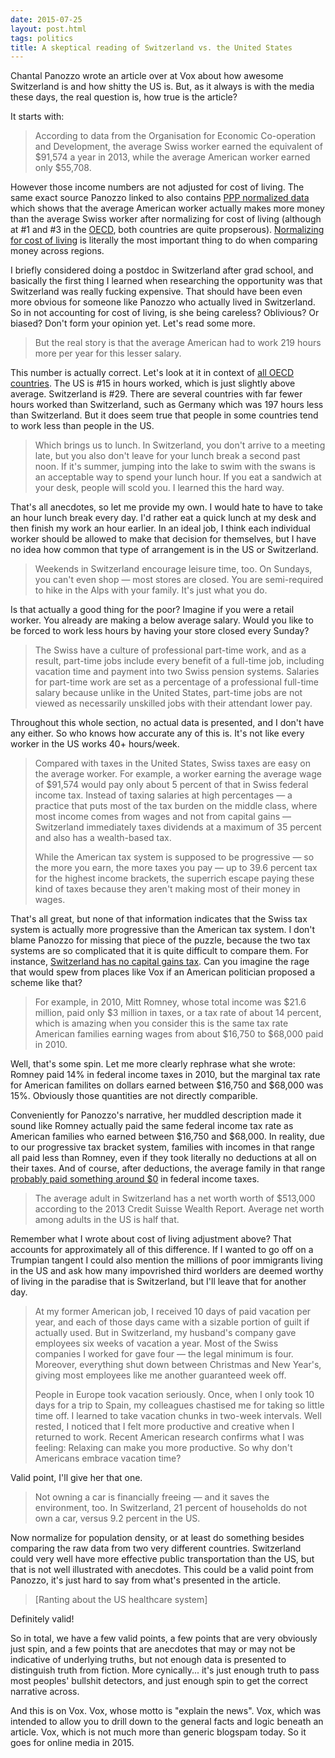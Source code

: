 ```yaml
---
date: 2015-07-25
layout: post.html
tags: politics
title: A skeptical reading of Switzerland vs. the United States
---
```


<p>Chantal Panozzo wrote an article over at Vox about how awesome Switzerland is and how shitty the US is. But, as it always is with the media these days, the real question is, how true is the article?</p>

<!--more-->

<p>It starts with:</p>

<blockquote>
<p>According to data from the Organisation for Economic Co-operation and Development, the average Swiss worker earned the equivalent of $91,574 a year in 2013, while the average American worker earned only $55,708.</p>
</blockquote>

<p>However those income numbers are not adjusted for cost of living. The same exact source Panozzo linked to also contains <a href="http://stats.oecd.org/Index.aspx?QueryId=64115">PPP normalized data</a> which shows that the average American worker actually makes more money than the average Swiss worker after normalizing for cost of living (although at #1 and #3 in the <a href="https://en.wikipedia.org/wiki/Organisation_for_Economic_Co-operation_and_Development">OECD</a>, both countries are quite propserous). <a href="https://en.wikipedia.org/wiki/Purchasing_power_parity">Normalizing for cost of living</a> is literally the most important thing to do when comparing money across regions.</p>

<p>I briefly considered doing a postdoc in Switzerland after grad school, and basically the first thing I learned when researching the opportunity was that Switzerland was really fucking expensive. That should have been even more obvious for someone like Panozzo who actually lived in Switzerland. So in not accounting for cost of living, is she being careless? Oblivious? Or biased? Don't form your opinion yet. Let's read some more.</p>

<blockquote>
<p>But the real story is that the average American had to work 219 hours more per year for this lesser salary.</p>
</blockquote>

<p>This number is actually correct. Let's look at it in context of <a href="http://stats.oecd.org/Index.aspx?DatasetCode=ANHRS">all OECD countries</a>. The US is #15 in hours worked, which is just slightly above average. Switzerland is #29. There are several countries with far fewer hours worked than Switzerland, such as Germany which was 197 hours less than Switzerland. But it does seem true that people in some countries tend to work less than people in the US.</p>

<blockquote>
<p>Which brings us to lunch. In Switzerland, you don't arrive to a meeting late, but you also don't leave for your lunch break a second past noon. If it's summer, jumping into the lake to swim with the swans is an acceptable way to spend your lunch hour. If you eat a sandwich at your desk, people will scold you. I learned this the hard way.</p>
</blockquote>

<p>That's all anecdotes, so let me provide my own. I would hate to have to take an hour lunch break every day. I'd rather eat a quick lunch at my desk and then finish my work an hour earlier. In an ideal job, I think each individual worker should be allowed to make that decision for themselves, but I have no idea how common that type of arrangement is in the US or Switzerland.</p>

<blockquote>
<p>Weekends in Switzerland encourage leisure time, too. On Sundays, you can't even shop — most stores are closed. You are semi-required to hike in the Alps with your family. It's just what you do.</p>
</blockquote>

<p>Is that actually a good thing for the poor? Imagine if you were a retail worker. You already are making a below average salary. Would you like to be forced to work less hours by having your store closed every Sunday?</p>

<blockquote>
<p>The Swiss have a culture of professional part-time work, and as a result, part-time jobs include every benefit of a full-time job, including vacation time and payment into two Swiss pension systems. Salaries for part-time work are set as a percentage of a professional full-time salary­ because unlike in the United States, part-time jobs are not viewed as necessarily unskilled jobs with their attendant lower pay.</p>
</blockquote>

<p>Throughout this whole section, no actual data is presented, and I don't have any either. So who knows how accurate any of this is. It's not like every worker in the US works 40+ hours/week.</p>

<blockquote>
<p>Compared with taxes in the United States, Swiss taxes are easy on the average worker. For example, a worker earning the average wage of $91,574 would pay only about 5 percent of that in Swiss federal income tax. Instead of taxing salaries at high percentages — a practice that puts most of the tax burden on the middle class, where most income comes from wages and not from capital gains — Switzerland immediately taxes dividends at a maximum of 35 percent and also has a wealth-based tax.</p>
<p>While the American tax system is supposed to be progressive — so the more you earn, the more taxes you pay — up to 39.6 percent tax for the highest income brackets, the superrich escape paying these kind of taxes because they aren't making most of their money in wages.</p>
</blockquote>

<p>That's all great, but none of that information indicates that the Swiss tax system is actually more progressive than the American tax system. I don't blame Panozzo for missing that piece of the puzzle, because the two tax systems are so complicated that it is quite difficult to compare them. For instance, <a href="https://en.wikipedia.org/wiki/Capital_gains_tax#Switzerland">Switzerland has no capital gains tax</a>. Can you imagine the rage that would spew from places like Vox if an American politician proposed a scheme like that?</p>

<blockquote>
<p>For example, in 2010, Mitt Romney, whose total income was $21.6 million, paid only $3 million in taxes, or a tax rate of about 14 percent, which is amazing when you consider this is the same tax rate American families earning wages from about $16,750 to $68,000 paid in 2010.</p>
</blockquote>

<p>Well, that's some spin. Let me more clearly rephrase what she wrote: Romney paid 14% in federal income taxes in 2010, but the marginal tax rate for American familites on dollars earned between $16,750 and $68,000 was 15%. Obviously those quantities are not directly comparible.</p>

<p>Conveniently for Panozzo's narrative, her muddled description made it sound like Romney actually paid the same federal income tax rate as American families who earned between $16,750 and $68,000. In reality, due to our progressive tax bracket system, families with incomes in that range all paid less than Romney, even if they took literally no deductions at all on their taxes. And of course, after deductions, the average family in that range <a href="http://money.cnn.com/2012/01/18/news/economy/Romney_effective_tax_rate/">probably paid something around $0</a> in federal income taxes.</p>

<blockquote>
<p>The average adult in Switzerland has a net worth worth of $513,000 according to the 2013 Credit Suisse Wealth Report. Average net worth among adults in the US is half that.</p>
</blockquote>

<p>Remember what I wrote about cost of living adjustment above? That accounts for approximately all of this difference. If I wanted to go off on a Trumpian tangent I could also mention the millions of poor immigrants living in the US and ask how many impovrished third worlders are deemed worthy of living in the paradise that is Switzerland, but I'll leave that for another day.</p>

<blockquote>
<p>At my former American job, I received 10 days of paid vacation per year, and each of those days came with a sizable portion of guilt if actually used. But in Switzerland, my husband's company gave employees six weeks of vacation a year. Most of the Swiss companies I worked for gave four — the legal minimum is four. Moreover, everything shut down between Christmas and New Year's, giving most employees like me another guaranteed week off.</p>
<p>People in Europe took vacation seriously. Once, when I only took 10 days for a trip to Spain, my colleagues chastised me for taking so little time off. I learned to take vacation chunks in two-week intervals. Well rested, I noticed that I felt more productive and creative when I returned to work. Recent American research confirms what I was feeling: Relaxing can make you more productive. So why don't Americans embrace vacation time?</p>
</blockquote>

<p>Valid point, I'll give her that one.</p>

<blockquote>
<p>Not owning a car is financially freeing — and it saves the environment, too. In Switzerland, 21 percent of households do not own a car, versus 9.2 percent in the US.</p>
</blockquote>

<p>Now normalize for population density, or at least do something besides comparing the raw data from two very different countries. Switzerland could very well have more effective public transportation than the US, but that is not well illustrated with anecdotes. This could be a valid point from Panozzo, it's just hard to say from what's presented in the article.</p>

<blockquote>
<p>[Ranting about the US healthcare system]</p>
</blockquote>

<p>Definitely valid!</p>

<p>So in total, we have a few valid points, a few points that are very obviously just spin, and a few points that are anecdotes that may or may not be indicative of underlying truths, but not enough data is presented to distinguish truth from fiction. More cynically... it's just enough truth to pass most peoples' bullshit detectors, and just enough spin to get the correct narrative across.</p>

<p>And this is on Vox. Vox, whose motto is "explain the news". Vox, which was intended to allow you to drill down to the general facts and logic beneath an article. Vox, which is not much more than generic blogspam today. So it goes for online media in 2015.</p>
